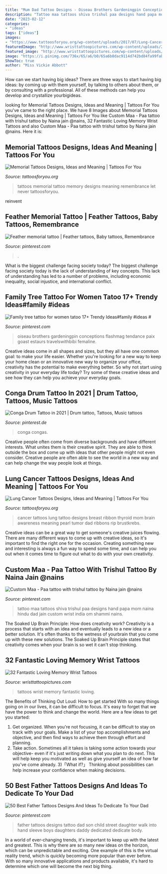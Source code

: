 ```yaml
---
title: "Mum Dad Tattoo Designs - Oiseau Brothers Gardeningpin Conceptions Flashmag Tendance Paix Goast Estaurs Travelswithbibi Femaline"
description: "Tattoo maa tattoos shiva trishul paa designs hand papa mom naina hindu dad jain custom wrist india om shammi nains"
date: "2023-02-12"
categories:
- "ideas"
tags: ["ideas"]
images:
- "https://www.tattoosforyou.org/wp-content/uploads/2017/07/Lung-Cancer-Tattoos-300x300.jpg"
featuredImage: "http://www.wristtattoopictures.com/wp-content/uploads/2016/06/Family-WT128.jpg"
featured_image: "http://www.wristtattoopictures.com/wp-content/uploads/2016/06/Family-WT128.jpg"
image: "https://i.pinimg.com/736x/65/a6/b0/65a6b0dac9114d742bd84fa99fab5a1d.jpg"
ShowToc: true
author: "Miss Vickie Abbott"
---
```



How can we start having big ideas?
There are three ways to start having big ideas: by coming up with them yourself, by talking to others about them, or by consulting with a professional. All of these methods can help you develop and crystallize yourbigideas.

	

		
looking for Memorial Tattoos Designs, Ideas and Meaning | Tattoos For You you've came to the right place. We have 8 Images about Memorial Tattoos Designs, Ideas and Meaning | Tattoos For You like Custom Maa - Paa tattoo with trishul tattoo by Naina jain @nains, 32 Fantastic Loving Memory Wrist Tattoos and also Custom Maa - Paa tattoo with trishul tattoo by Naina jain @nains. Here it is:
		
    
## Memorial Tattoos Designs, Ideas And Meaning | Tattoos For You

<img loading=lazy src="http://www.tattoosforyou.org/wp-content/uploads/2013/09/In-Memory-of-Tattoo-768x1024.jpg" onerror="this.onerror=null;this.src='https://tse3.mm.bing.net/th?id=OIP.S1PcYgy4-zsc2wJgJCUiNQHaJ4&amp;pid=15.1';" alt="Memorial Tattoos Designs, Ideas and Meaning | Tattoos For You">

_Source: tattoosforyou.org_

>tattoos memorial tattoo memory designs meaning remembrance let never tattoosforyou. 

	

reinvent

    
## Feather Memorial Tattoo | Feather Tattoos, Baby Tattoos, Remembrance

<img loading=lazy src="https://i.pinimg.com/736x/a3/ad/45/a3ad452cfef632607b4e82a43a8ea55e--beautiful-tattoos-awesome-tattoos.jpg" onerror="this.onerror=null;this.src='https://tse4.mm.bing.net/th?id=OIP.AmdCC_jTNl-2Lem3IlvjzAAAAA&amp;pid=15.1';" alt="Feather memorial tattoo | Feather tattoos, Baby tattoos, Remembrance">

_Source: pinterest.com_

>. 

	

What is the biggest challenge facing society today?
The biggest challenge facing society today is the lack of understanding of key concepts. This lack of understanding has led to a number of problems, including economic inequality, social injustice, and international conflict.

    
## Family Tree Tattoo For Women Tatoo 17+ Trendy Ideas#family #ideas #

<img loading=lazy src="https://i.pinimg.com/736x/6b/6a/1b/6b6a1b35d4c60fcecf8bac9b22ea8d8f.jpg" onerror="this.onerror=null;this.src='https://tse4.mm.bing.net/th?id=OIP.uBoHuN2uTqgfmruTjNIJgQAAAA&amp;pid=15.1';" alt="Family tree tattoo for women tatoo 17+ Trendy Ideas#family #ideas #">

_Source: pinterest.com_

>oiseau brothers gardeningpin conceptions flashmag tendance paix goast estaurs travelswithbibi femaline. 

	

Creative ideas come in all shapes and sizes, but they all have one common goal: to make your life easier. Whether you're looking for a new way to keep your home clean or an innovative new way to organize your office, creativity has the potential to make everything better. So why not start using creativity in your everyday life today? Try some of these creative ideas and see how they can help you achieve your everyday goals.

    
## Conga Drum Tattoo In 2021 | Drum Tattoo, Tattoos, Music Tattoos

<img loading=lazy src="https://i.pinimg.com/736x/99/e7/3f/99e73f03c715ad2cce7ea82e939e806b.jpg" onerror="this.onerror=null;this.src='https://tse1.mm.bing.net/th?id=OIP.DateylcRju-OWAiK6M_MCQHaJ3&amp;pid=15.1';" alt="Conga Drum Tattoo in 2021 | Drum tattoo, Tattoos, Music tattoos">

_Source: pinterest.de_

>conga congas. 

	

Creative people often come from diverse backgrounds and have different interests. What unites them is their creative spirit. They are able to think outside the box and come up with ideas that other people might not even consider. Creative people are often able to see the world in a new way and can help change the way people look at things.

    
## Lung Cancer Tattoos Designs, Ideas And Meaning | Tattoos For You

<img loading=lazy src="https://www.tattoosforyou.org/wp-content/uploads/2017/07/Lung-Cancer-Tattoos-300x300.jpg" onerror="this.onerror=null;this.src='https://tse1.mm.bing.net/th?id=OIP.8-fDvrRJyzHTrGCpPf0-PgAAAA&amp;pid=15.1';" alt="Lung Cancer Tattoos Designs, Ideas and Meaning | Tattoos For You">

_Source: tattoosforyou.org_

>cancer tattoos lung tattoo designs breast ribbon thyroid mom brain awareness meaning pearl tumor dad ribbons rip brustkrebs. 

	

Creative ideas can be a great way to get someone's creative juices flowing. There are many different ways to come up with creative ideas, so it's important to find the right one for the occasion. Creating something new and interesting is always a fun way to spend some time, and can help you out when it comes time to figure out what to do with your own creativity.

    
## Custom Maa - Paa Tattoo With Trishul Tattoo By Naina Jain @nains

<img loading=lazy src="https://i.pinimg.com/736x/65/a6/b0/65a6b0dac9114d742bd84fa99fab5a1d.jpg" onerror="this.onerror=null;this.src='https://tse2.mm.bing.net/th?id=OIP.ZhL5iJvRk5KjNOXJdQqbFwHaKV&amp;pid=15.1';" alt="Custom Maa - Paa tattoo with trishul tattoo by Naina jain @nains">

_Source: pinterest.com_

>tattoo maa tattoos shiva trishul paa designs hand papa mom naina hindu dad jain custom wrist india om shammi nains. 

	

The Soaked Up Brain Principle: How does creativity work?
Creativity is a process that starts with an idea and eventually leads to a new idea or a better solution. It's often thanks to the wetness of yourbrain that you come up with these new solutions. The Soaked Up Brain Principle states that creativity comes when your brain is so wet it can't stop thinking.

    
## 32 Fantastic Loving Memory Wrist Tattoos

<img loading=lazy src="http://www.wristtattoopictures.com/wp-content/uploads/2016/06/Family-WT128.jpg" onerror="this.onerror=null;this.src='https://tse1.mm.bing.net/th?id=OIP.h5HEehHPe6Kp4ve-1t17PAHaHa&amp;pid=15.1';" alt="32 Fantastic Loving Memory Wrist Tattoos">

_Source: wristtattoopictures.com_

>tattoos wrist memory fantastic loving. 

	

The Benefits of Thinking Out Loud: How to get started
With so many things going on in our lives, it can be difficult to focus. It's easy to forget that we have the power to think and change the world. Here are a few ideas to get you started: 
1) Get organized. When you're not focusing, it can be difficult to stay on track with your goals. Make a list of your top accomplishments and objective, and then find ways to achieve them through effort and planning. 
2) Take action. Sometimes all it takes is taking some action towards your objective- even if it's just writing down what you plan to do next. This will help keep you motivated as well as give yourself an idea of how far you've come already. 
3)「What if?」 Thinking about possibilities can help increase your confidence when making decisions.

    
## 50 Best Father Tattoos Designs And Ideas To Dedicate To Your Dad

<img loading=lazy src="https://i.pinimg.com/736x/e4/f3/04/e4f3046380187a4d22df8aed2a7e758d.jpg" onerror="this.onerror=null;this.src='https://tse3.mm.bing.net/th?id=OIP.OV4-xm1ide41nlUR-OsW-gHaLH&amp;pid=15.1';" alt="50 Best Father Tattoos Designs And Ideas To Dedicate To Your Dad">

_Source: pinterest.com_

>father tattoos designs tattoo dad son child street daughter walk into hand sleeve boys daughters daddy dedicated dedicate body. 

	

In a world of ever-changing trends, it's important to keep up with the latest and greatest. This is why there are so many new ideas on the horizon, which can be unpredictable and exciting. One example of this is the virtual reality trend, which is quickly becoming more popular than ever before. With so many innovative applications and products available, it's hard to determine which one will become the next big thing.

